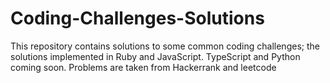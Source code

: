 # Coding-Challenges-Solutions
This repository contains solutions to some common coding challenges; the solutions implemented in Ruby and JavaScript. TypeScript and Python coming soon.
Problems are taken from Hackerrank and leetcode
